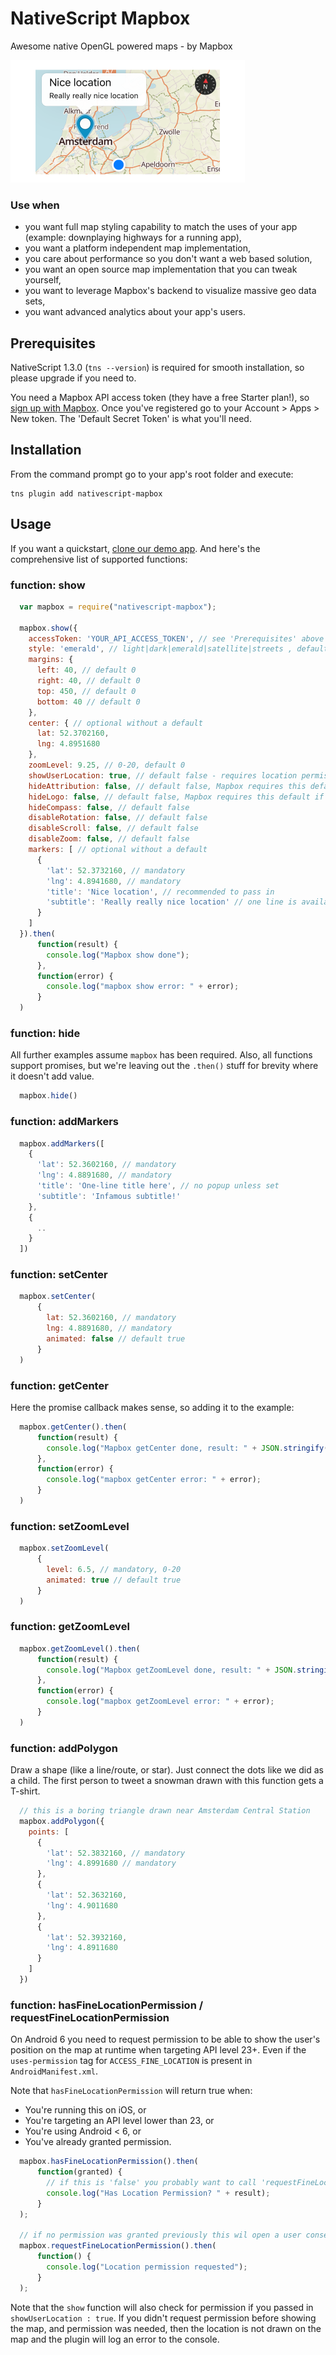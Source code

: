 # NativeScript Mapbox

Awesome native OpenGL powered maps - by Mapbox

<img src="screenshots/ios-demoapp-slice.png" width="375px" height="196px" />

### Use when
* you want full map styling capability to match the uses of your app (example: downplaying highways for a running app),
* you want a platform independent map implementation,
* you care about performance so you don't want a web based solution,
* you want an open source map implementation that you can tweak yourself,
* you want to leverage Mapbox's backend to visualize massive geo data sets,
* you want advanced analytics about your app's users.

## Prerequisites
NativeScript 1.3.0 (`tns --version`) is required for smooth installation, so please upgrade if you need to.

You need a Mapbox API access token (they have a free Starter plan!), so [sign up with Mapbox](https://www.mapbox.com/signup/).
Once you've registered go to your Account > Apps > New token. The 'Default Secret Token' is what you'll need.

## Installation
From the command prompt go to your app's root folder and execute:
```
tns plugin add nativescript-mapbox
```

## Usage

If you want a quickstart, [clone our demo app](https://github.com/EddyVerbruggen/nativescript-mapbox-demo).
And here's the comprehensive list of supported functions:

### function: show
```js
  var mapbox = require("nativescript-mapbox");

  mapbox.show({
    accessToken: 'YOUR_API_ACCESS_TOKEN', // see 'Prerequisites' above
    style: 'emerald', // light|dark|emerald|satellite|streets , default 'streets'
    margins: {
      left: 40, // default 0
      right: 40, // default 0
      top: 450, // default 0
      bottom: 40 // default 0
    },
    center: { // optional without a default
      lat: 52.3702160,
      lng: 4.8951680
    },
    zoomLevel: 9.25, // 0-20, default 0
    showUserLocation: true, // default false - requires location permissions on Android which you can remove from AndroidManifest.xml if you don't need them
    hideAttribution: false, // default false, Mapbox requires this default if you're on a free plan
    hideLogo: false, // default false, Mapbox requires this default if you're on a free plan
    hideCompass: false, // default false
    disableRotation: false, // default false
    disableScroll: false, // default false
    disableZoom: false, // default false
    markers: [ // optional without a default
      {
        'lat': 52.3732160, // mandatory
        'lng': 4.8941680, // mandatory
        'title': 'Nice location', // recommended to pass in
        'subtitle': 'Really really nice location' // one line is available on iOS, multiple on Android
      }
    ]
  }).then(
      function(result) {
        console.log("Mapbox show done");
      },
      function(error) {
        console.log("mapbox show error: " + error);
      }
  )
```

### function: hide
All further examples assume `mapbox` has been required.
Also, all functions support promises, but we're leaving out the `.then()` stuff for brevity where it doesn't add value.
```js
  mapbox.hide()
```

### function: addMarkers
```js
  mapbox.addMarkers([
    {
      'lat': 52.3602160, // mandatory
      'lng': 4.8891680, // mandatory
      'title': 'One-line title here', // no popup unless set
      'subtitle': 'Infamous subtitle!'
    },
    {
      ..
    }
  ])
```

### function: setCenter
```js
  mapbox.setCenter(
      {
        lat: 52.3602160, // mandatory
        lng: 4.8891680, // mandatory
        animated: false // default true
      }
  )
```

### function: getCenter
Here the promise callback makes sense, so adding it to the example:
```js
  mapbox.getCenter().then(
      function(result) {
        console.log("Mapbox getCenter done, result: " + JSON.stringify(result));
      },
      function(error) {
        console.log("mapbox getCenter error: " + error);
      }
  )
```

### function: setZoomLevel
```js
  mapbox.setZoomLevel(
      {
        level: 6.5, // mandatory, 0-20
        animated: true // default true
      }
  )
```

### function: getZoomLevel
```js
  mapbox.getZoomLevel().then(
      function(result) {
        console.log("Mapbox getZoomLevel done, result: " + JSON.stringify(result));
      },
      function(error) {
        console.log("mapbox getZoomLevel error: " + error);
      }
  )
```

### function: addPolygon
Draw a shape (like a line/route, or star). Just connect the dots like we did as a child. The first person to tweet a snowman drawn with this function gets a T-shirt.
```js
  // this is a boring triangle drawn near Amsterdam Central Station
  mapbox.addPolygon({
    points: [
      {
        'lat': 52.3832160, // mandatory
        'lng': 4.8991680 // mandatory
      },
      {
        'lat': 52.3632160,
        'lng': 4.9011680
      },
      {
        'lat': 52.3932160,
        'lng': 4.8911680
      }
    ]
  })
```

### function: hasFineLocationPermission / requestFineLocationPermission
On Android 6 you need to request permission to be able to show the user's position on the map at runtime when targeting API level 23+.
Even if the `uses-permission` tag for `ACCESS_FINE_LOCATION` is present in `AndroidManifest.xml`.

Note that `hasFineLocationPermission` will return true when:
* You're running this on iOS, or
* You're targeting an API level lower than 23, or
* You're using Android < 6, or
* You've already granted permission.

```js
  mapbox.hasFineLocationPermission().then(
      function(granted) {
        // if this is 'false' you probably want to call 'requestFineLocationPermission' now
        console.log("Has Location Permission? " + result);
      }
  );

  // if no permission was granted previously this wil open a user consent screen
  mapbox.requestFineLocationPermission().then(
      function() {
        console.log("Location permission requested");
      }
  );
```

Note that the `show` function will also check for permission if you passed in `showUserLocation : true`.
If you didn't request permission before showing the map, and permission was needed, then
the location is not drawn on the map and the plugin will log an error to the console.

